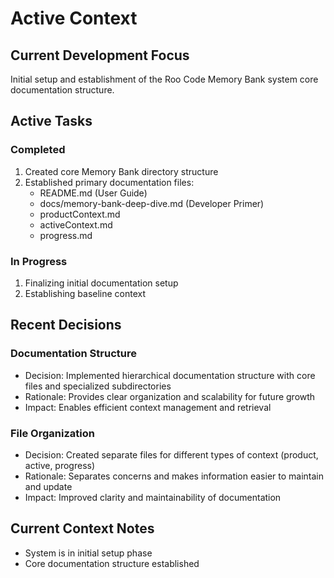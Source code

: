 # Active Context

## Current Development Focus
Initial setup and establishment of the Roo Code Memory Bank system core documentation structure.

## Active Tasks

### Completed
1. Created core Memory Bank directory structure
2. Established primary documentation files:
   - README.md (User Guide)
   - docs/memory-bank-deep-dive.md (Developer Primer)
   - productContext.md
   - activeContext.md
   - progress.md

### In Progress
1. Finalizing initial documentation setup
2. Establishing baseline context

## Recent Decisions

### Documentation Structure
- Decision: Implemented hierarchical documentation structure with core files and specialized subdirectories
- Rationale: Provides clear organization and scalability for future growth
- Impact: Enables efficient context management and retrieval

### File Organization
- Decision: Created separate files for different types of context (product, active, progress)
- Rationale: Separates concerns and makes information easier to maintain and update
- Impact: Improved clarity and maintainability of documentation

## Current Context Notes
- System is in initial setup phase
- Core documentation structure established
